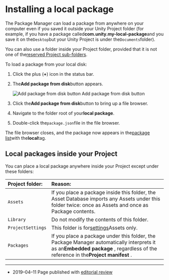 # Installing a local package

The Package Manager can load a package from anywhere on your computer even if you saved it outside your Unity Project folder \(for example, if you have a package called**com.unity.my-local-package**and you save it on the`Desktop`but your Unity Project is under the`Documents`folder\).

You can also use a folder inside your Project folder, provided that it is not one of the[reserved Project sub-folders](https://docs.unity3d.com/2019.2/Documentation/Manual/upm-ui-local.html#PkgLocation).

To load a package from your local disk:

1. Click the plus \(**+**\) icon in the status bar.

2. The**Add package from disk**button appears.

   ![](https://docs.unity3d.com/2019.2/Documentation/uploads/Main/PackageManagerUI-ExternalPackageButton.png "Add package from disk button")
   Add package from disk button

3. Click the**Add package from disk**button to bring up a file browser.

4. Navigate to the folder root of your**local package**.

5. Double-click the`package.json`file in the file browser.

The file browser closes, and the package now appears in the[package list](https://docs.unity3d.com/2019.2/Documentation/Manual/upm-ui-list.html)with the**local**tag.



## Local packages inside your Project

You can place a local package anywhere inside your Project except under these folders:

| **Project folder:** | **Reason:** |
| :--- | :--- |
| `Assets` | If you place a package inside this folder, the Asset Database imports any Assets under this folder twice: once as Assets and once as Package contents. |
| `Library` | Do not modify the contents of this folder. |
| `ProjectSettings` | This folder is for[settings](https://docs.unity3d.com/2019.2/Documentation/Manual/comp-ManagerGroup.html)Assets only. |
| `Packages` | If you place a package under this folder, the Package Manager automatically interprets it as an**Embedded package** , regardless of the reference in the**Project manifest** . |

---

* 2019–04–11 Page published with
  [editorial review](https://docs.unity3d.com/2019.2/Documentation/Manual/DocumentationEditorialReview.html)



